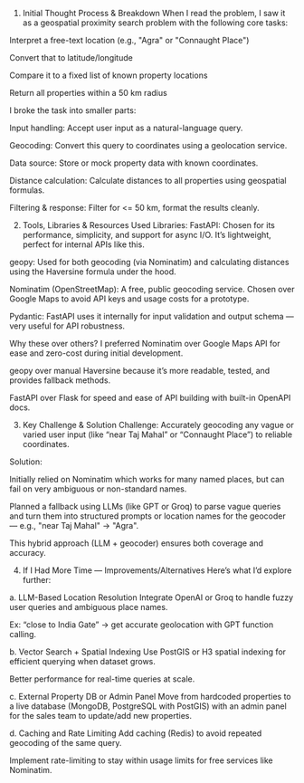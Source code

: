  1. Initial Thought Process & Breakdown
When I read the problem, I saw it as a geospatial proximity search problem with the following core tasks:

Interpret a free-text location (e.g., "Agra" or "Connaught Place")

Convert that to latitude/longitude

Compare it to a fixed list of known property locations

Return all properties within a 50 km radius

I broke the task into smaller parts:

Input handling: Accept user input as a natural-language query.

Geocoding: Convert this query to coordinates using a geolocation service.

Data source: Store or mock property data with known coordinates.

Distance calculation: Calculate distances to all properties using geospatial formulas.

Filtering & response: Filter for <= 50 km, format the results cleanly.

2. Tools, Libraries & Resources Used
Libraries:
FastAPI: Chosen for its performance, simplicity, and support for async I/O. It’s lightweight, perfect for internal APIs like this.

geopy: Used for both geocoding (via Nominatim) and calculating distances using the Haversine formula under the hood.

Nominatim (OpenStreetMap): A free, public geocoding service. Chosen over Google Maps to avoid API keys and usage costs for a prototype.

Pydantic: FastAPI uses it internally for input validation and output schema — very useful for API robustness.

Why these over others?
I preferred Nominatim over Google Maps API for ease and zero-cost during initial development.

geopy over manual Haversine because it’s more readable, tested, and provides fallback methods.

FastAPI over Flask for speed and ease of API building with built-in OpenAPI docs.

3. Key Challenge & Solution
Challenge: Accurately geocoding any vague or varied user input (like “near Taj Mahal” or “Connaught Place”) to reliable coordinates.

Solution:

Initially relied on Nominatim which works for many named places, but can fail on very ambiguous or non-standard names.

Planned a fallback using LLMs (like GPT or Groq) to parse vague queries and turn them into structured prompts or location names for the geocoder — e.g., "near Taj Mahal" → "Agra".

This hybrid approach (LLM + geocoder) ensures both coverage and accuracy.

4. If I Had More Time — Improvements/Alternatives
Here’s what I’d explore further:

a. LLM-Based Location Resolution
Integrate OpenAI or Groq to handle fuzzy user queries and ambiguous place names.

Ex: “close to India Gate” → get accurate geolocation with GPT function calling.

b. Vector Search + Spatial Indexing
Use PostGIS or H3 spatial indexing for efficient querying when dataset grows.

Better performance for real-time queries at scale.

c. External Property DB or Admin Panel
Move from hardcoded properties to a live database (MongoDB, PostgreSQL with PostGIS) with an admin panel for the sales team to update/add new properties.

d. Caching and Rate Limiting
Add caching (Redis) to avoid repeated geocoding of the same query.

Implement rate-limiting to stay within usage limits for free services like Nominatim.
